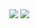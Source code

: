 <img src="https://mozest.com/attachment/201409/21/100724_1411294451XwXk.png">
<img src="https://mozest.com/attachment/201409/21/100724_1411294451h2IE.png">
